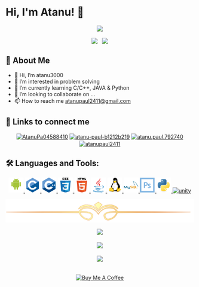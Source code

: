 # Hi, I'm Atanu! 👋

           
<p align="center"><img src="https://cdn.dribbble.com/users/1162077/screenshots/3848914/programmer.gif"></p>


<p align="center"><img src="https://komarev.com/ghpvc/?username=atanu3000&style=flat&labelColor=black&logo=awesomelists&label=PROFILE+VIEWS&color=fc620f"> &nbsp; <img src="https://img.shields.io/github/last-commit/atanu3000/atanu3000?logo=markdown&label=LAST+UPDATE&color=FDCD0F&style=flat"></p>

## 🚀 About Me
- 👋 Hi, I’m atanu3000
- 👀 I’m interested in problem solving
- 🌱 I’m currently learning C/C++, JAVA & Python
- 💞️ I’m looking to collaborate on ...
- 📫 How to reach me atanupaul2411@gmail.com



## 🔭 Links to connect me

<p align="center">
<a href="https://twitter.com/AtanuPa04588410" target="blank"><img align="center" src="https://raw.githubusercontent.com/rahuldkjain/github-profile-readme-generator/master/src/images/icons/Social/twitter.svg" alt="AtanuPa04588410" height="30" width="40" /></a>
<a href="https://www.linkedin.com/in/atanu-paul-b1212b219/" target="blank"><img align="center" src="https://raw.githubusercontent.com/rahuldkjain/github-profile-readme-generator/master/src/images/icons/Social/linked-in-alt.svg" alt="atanu-paul-b1212b219" height="30" width="40" /></a>
<a href="https://www.facebook.com/atanu.paul.792740/" target="blank"><img align="center" src="https://raw.githubusercontent.com/rahuldkjain/github-profile-readme-generator/master/src/images/icons/Social/facebook.svg" alt="atanu.paul.792740" height="30" width="40" /></a>
<a href="https://auth.geeksforgeeks.org/user/atanupaul2411" target="blank"><img align="center" src="https://raw.githubusercontent.com/rahuldkjain/github-profile-readme-generator/master/src/images/icons/Social/geeks-for-geeks.svg" alt="atanupaul2411" height="30" width="40" /></a>
</p>

## 🛠️ Languages and Tools:
<p align="center"> <a href="https://developer.android.com" target="_blank" rel="noreferrer"> <img src="https://raw.githubusercontent.com/devicons/devicon/master/icons/android/android-original-wordmark.svg" alt="android" width="40" height="40"/> </a> <a href="https://www.cprogramming.com/" target="_blank" rel="noreferrer"> <img src="https://raw.githubusercontent.com/devicons/devicon/master/icons/c/c-original.svg" alt="c" width="40" height="40"/> </a> <a href="https://www.w3schools.com/cpp/" target="_blank" rel="noreferrer"> <img src="https://raw.githubusercontent.com/devicons/devicon/master/icons/cplusplus/cplusplus-original.svg" alt="cplusplus" width="40" height="40"/> </a> <a href="https://www.w3schools.com/css/" target="_blank" rel="noreferrer"> <img src="https://raw.githubusercontent.com/devicons/devicon/master/icons/css3/css3-original-wordmark.svg" alt="css3" width="40" height="40"/> </a> <a href="https://www.w3.org/html/" target="_blank" rel="noreferrer"> <img src="https://raw.githubusercontent.com/devicons/devicon/master/icons/html5/html5-original-wordmark.svg" alt="html5" width="40" height="40"/> </a> <a href="https://www.java.com" target="_blank" rel="noreferrer"> <img src="https://raw.githubusercontent.com/devicons/devicon/master/icons/java/java-original.svg" alt="java" width="40" height="40"/> </a> <a href="https://www.linux.org/" target="_blank" rel="noreferrer"> <img src="https://raw.githubusercontent.com/devicons/devicon/master/icons/linux/linux-original.svg" alt="linux" width="40" height="40"/> </a> <a href="https://www.mysql.com/" target="_blank" rel="noreferrer"> <img src="https://raw.githubusercontent.com/devicons/devicon/master/icons/mysql/mysql-original-wordmark.svg" alt="mysql" width="40" height="40"/> </a> <a href="https://www.photoshop.com/en" target="_blank" rel="noreferrer"> <img src="https://raw.githubusercontent.com/devicons/devicon/master/icons/photoshop/photoshop-line.svg" alt="photoshop" width="40" height="40"/> </a> <a href="https://www.python.org" target="_blank" rel="noreferrer"> <img src="https://raw.githubusercontent.com/devicons/devicon/master/icons/python/python-original.svg" alt="python" width="40" height="40"/> </a> <a href="https://unity.com/" target="_blank" rel="noreferrer"> <img src="https://www.vectorlogo.zone/logos/unity3d/unity3d-icon.svg" alt="unity" width="40" height="40"/> </a> </p>
 
<p align="center"><img src="https://raw.githubusercontent.com/aritraroy24/aritraroy24/master/img/gold_line.png"></p>

<p align="center"><img src="https://github-readme-stats.vercel.app/api?username=atanu3000&show_icons=true&locale=en"> <br><br>
<img src="https://github-readme-streak-stats.herokuapp.com/?user=atanu3000&"> <br><br>
<img src="https://github-readme-stats.vercel.app/api/top-langs?username=atanu3000&show_icons=true&locale=en&layout=compact"><br><br></p> 

<p align="center"><a href="https://www.buymeacoffee.com/atanupaul2B" target="_blank"><img src="https://cdn.buymeacoffee.com/buttons/v2/default-yellow.png" alt="Buy Me A Coffee" style="height: 60px !important;width: 217px !important;" ></a></p>

<!---
atanu3000/atanu3000 is a ✨ special ✨ repository because its `README.md` (this file) appears on your GitHub profile.
You can click the Preview link to take a look at your changes.
--->
